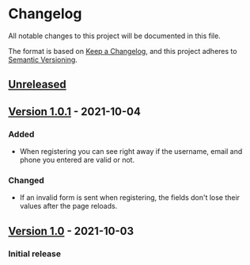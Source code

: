 # Changelog
All notable changes to this project will be documented in this file.

The format is based on [Keep a Changelog](https://keepachangelog.com/en/1.0.0/),
and this project adheres to [Semantic Versioning](https://semver.org/spec/v2.0.0.html).

## [Unreleased]

## [Version 1.0.1][v1.0.1] - 2021-10-04
### Added
- When registering you can see right away if the username, email and phone you entered are valid or not.

### Changed
- If an invalid form is sent when registering, the fields don't lose their values after the page reloads.

## [Version 1.0][v1.0] - 2021-10-03
### Initial release

[Unreleased]: https://github.com/antogno/blogsonic/compare/v1.0.1...HEAD
[v1.0.1]: https://github.com/antogno/blogsonic/compare/v1.0...v1.0.1
[v1.0]: https://github.com/antogno/blogsonic/releases/tag/v1.0